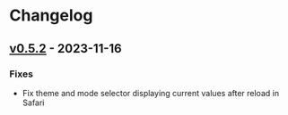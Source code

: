 # Changelog


<a name="v0.5.2"></a>
## [v0.5.2] - 2023-11-16
### Fixes
- Fix theme and mode selector displaying current values after reload in Safari


[Unreleased]: https://github.com/RobinThrift/stuff/compare/v0.5.2...HEAD
[v0.5.2]: https://github.com/RobinThrift/stuff/compare/v0.5.1...v0.5.2
